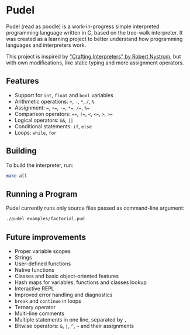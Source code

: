 # Pudel

Pudel (read as poodle) is a work-in-progress simple interpreted programming language written in C, based on the tree-walk interpreter. It was created as a learning project to better understand how programming languages and interpreters work.

This project is inspired by ["Crafting Interpreters" by Robert Nystrom](https://craftinginterpreters.com/), but with own modifications, like static typing and more assignment operators.

## Features

- Support for `int`, `float` and `bool` variables
- Arithmetic operations: `+`, `-`, `*`, `/`, `%`
- Assignment: `=`, `+=`, `-=`, `*=`, `/=`, `%=`
- Comparison operators: `==`, `!=`, `<`, `<=`, `>`, `>=`
- Logical operators: `&&`, `||`
- Conditional statements: `if`, `else`
- Loops: `while`, `for`

## Building

To build the interpreter, run:

```bash
make all
```

## Running a Program

Pudel currently runs only source files passed as command-line argument:

```bash
./pudel examples/factorial.pud
```

## Future improvements

- Proper variable scopes
- Strings
- User-defined functions
- Native functions
- Classes and basic object-oriented features
- Hash maps for variables, functions and classes lookup
- Interactive REPL
- Improved error handling and diagnostics
- `break` and `continue` in loops
- Ternary operator
- Multi-line comments
- Multiple statements in one line, separated by `,`
- Bitwise operators: `&`, `|`, `^`, `~` and their assignments
